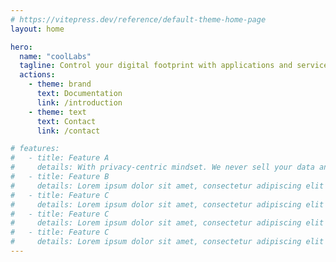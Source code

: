 ```yaml
---
# https://vitepress.dev/reference/default-theme-home-page
layout: home

hero:
  name: "coolLabs"
  tagline: Control your digital footprint with applications and services built for your online safety
  actions:
    - theme: brand
      text: Documentation
      link: /introduction
    - theme: text
      text: Contact
      link: /contact

# features:
#   - title: Feature A
#     details: With privacy-centric mindset. We never sell your data and respects your & your user's privacy. We do not store any personal information, only the absolute necessary ones.
#   - title: Feature B
#     details: Lorem ipsum dolor sit amet, consectetur adipiscing elit
#   - title: Feature C
#     details: Lorem ipsum dolor sit amet, consectetur adipiscing elit
#   - title: Feature C
#     details: Lorem ipsum dolor sit amet, consectetur adipiscing elit
#   - title: Feature C
#     details: Lorem ipsum dolor sit amet, consectetur adipiscing elit
---
```


